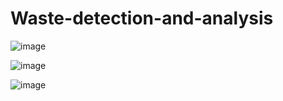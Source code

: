 # Waste-detection-and-analysis

![image](https://github.com/user-attachments/assets/a63b683a-65ed-485e-8e39-176d8d22adbb)



![image](https://github.com/user-attachments/assets/ca4ead1a-0446-425b-a9a4-c58902a94e52)


![image](https://github.com/user-attachments/assets/ed826d01-c554-4d42-ae17-48bb15ae1856)
